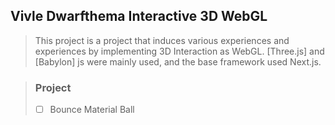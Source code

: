 ## Vivle Dwarfthema Interactive 3D WebGL

> This project is a project that induces various experiences and experiences by implementing 3D Interaction as WebGL.
> [Three.js] and [Babylon] js were mainly used, and the base framework used Next.js.

> ### Project
>
> - [ ] Bounce Material Ball
